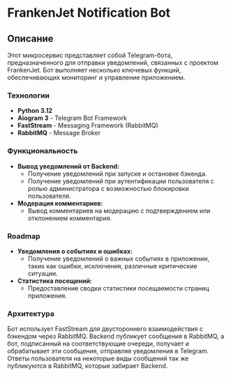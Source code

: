 # FrankenJet Notification Bot

## Описание

Этот микросервис представляет собой Telegram-бота, предназначенного для отправки уведомлений, связанных с проектом FrankenJet.
Бот выполняет несколько ключевых функций, обеспечивающих мониторинг и управление приложением.

### Технологии

* **Python 3.12**
* **Aiogram 3** - Telegram Bot Framework
* **FastStream** - Messaging Framework (RabbitMQ)
* **RabbitMQ** - Message Broker

### Функциональность

* **Вывод уведомлений от Backend:**
    * Получение уведомлений при запуске и остановке бэкенда.
    * Получение уведомлений при аутентификации пользователя с ролью администратора с возможностью блокировки пользователя.
* **Модерация комментариев:**
    * Вывод комментариев на модерацию с подтверждением или отклонением комментария.

### Roadmap

* **Уведомления о событиях и ошибках:**
    * Получение уведомлений о важных событиях в приложении, таких как ошибки, исключения, различные критические ситуации.
* **Статистика посещений:**
    * Предоставление сводки статистики посещаемости страниц приложения.

### Архитектура

Бот использует FastStream для двустороннего взаимодействия с бэкендом через RabbitMQ.
Backend публикует сообщения в RabbitMQ, а бот, подписанный на соответствующие очереди, получает и обрабатывает эти сообщения, отправляя уведомления в Telegram.
Ответы пользователя на некоторые виды сообщений так же публикуются в RabbitMQ, которые забирает Backend.
